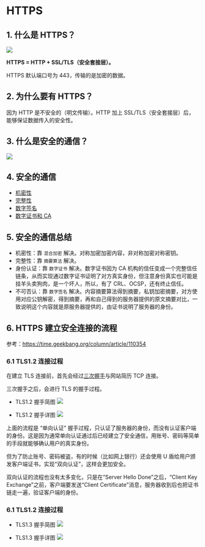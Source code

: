 # HTTPS

## 1. 什么是 HTTPS？

<img src="./assets/http-vs-https.png">

**HTTPS = HTTP + SSL/TLS（安全套接层）。**

HTTPS 默认端口号为 443，传输的是加密的数据。

## 2. 为什么要有 HTTPS？

因为 HTTP 是不安全的（明文传输）。HTTP 加上 SSL/TLS（安全套接层）后，能够保证数据传入的安全性。

## 3. 什么是安全的通信？

<img src="../../思维导图/安全的通信.png">

## 4. 安全的通信

- [机密性](./安全的通信/机密性.md)
- [完整性](./安全的通信/完整性.md)
- [数字签名](./安全的通信/数字签名.md)
- [数字证书和 CA](./安全的通信/数字证书和CA.md)

## 5. 安全的通信总结

- 机密性：靠 `混合加密` 解决。对称加密加密内容，非对称加密对称密钥。
- 完整性：靠 `摘要算法` 解决。
- 身份认证：靠 `数字证书` 解决。数字证书因为 CA 机构的信任变成一个完整信任链条，从而实现通过数字证书证明了对方真实身份，但注意身份真实也可能是挂羊头卖狗肉，是一个坏人，所以，有了 CRL、OCSP，还有终止信任。
- 不可否认：靠 `数字签名` 解决。内容摘要算法得到摘要，私钥加密摘要，对方使用对应公钥解密，得到摘要，再和自己得到的服务器提供的原文摘要对比，一致说明这个内容就是原服务器提供的，由证书说明了服务器的身份。

## 6. HTTPS 建立安全连接的流程

参考：https://time.geekbang.org/column/article/110354

### 6.1 TLS1.2 连接过程

在建立 TLS 连接前，首先会经过[三次握手](./TCP三次握手四次挥手.md)与网站简历 TCP 连接。

三次握手之后，会进行 TLS 的握手过程。

- TLS1.2 握手简图
  <img src="./assets/TLS1.2握手过程.png">

- TLS1.2 握手详图
  <img src="./assets/TLS1.2握手过程2.png">

上面的流程是 “单向认证” 握手过程，只认证了服务器的身份，而没有认证客户端的身份。这是因为通常单向认证通过后已经建立了安全通信，用账号、密码等简单的手段就能够确认用户的真实身份。

但为了防止账号、密码被盗，有的时候（比如网上银行）还会使用 U 盾给用户颁发客户端证书，实现“双向认证”，这样会更加安全。

双向认证的流程也没有太多变化，只是在“Server Hello Done”之后，“Client Key Exchange”之前，客户端要发送“Client Certificate”消息，服务器收到后也把证书链走一遍，验证客户端的身份。

### 6.1 TLS1.2 连接过程

- TLS1.3 握手简图
  <img src="./assets/TLS1.3握手简图.png">

- TLS1.3 握手详图
  <img src="./assets/TLS1.3握手详图.png">
